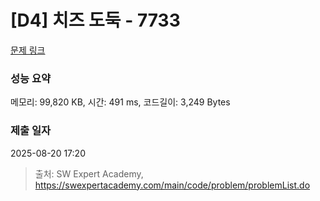 # [D4] 치즈 도둑 - 7733 

[문제 링크](https://swexpertacademy.com/main/code/problem/problemDetail.do?contestProbId=AWrDOdQqRCUDFARG) 

### 성능 요약

메모리: 99,820 KB, 시간: 491 ms, 코드길이: 3,249 Bytes

### 제출 일자

2025-08-20 17:20



> 출처: SW Expert Academy, https://swexpertacademy.com/main/code/problem/problemList.do